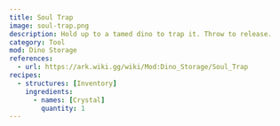 ```yaml
---
title: Soul Trap
image: soul-trap.png
description: Hold up to a tamed dino to trap it. Throw to release.
category: Tool
mod: Dino Storage
references:
  - url: https://ark.wiki.gg/wiki/Mod:Dino_Storage/Soul_Trap
recipes:
  - structures: [Inventory]
    ingredients:
      - names: [Crystal]
        quantity: 1
---
```


